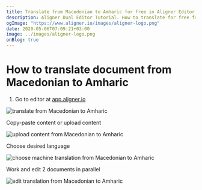```yaml
---
title: Translate from Macedonian to Amharic for free in Aligner Editor
description: Aligner Dual Editor Tutorial. How to translate for free from Macedonian to Amharic. Aligner is multilingual document management platform. 
ogImage: "https://www.aligner.io/images/aligner-logo.png"
date: 2020-05-06T07:09:21+03:00
image: ../images/aligner-logo.png
onBlog: true
---
```


# How to translate document from Macedonian to Amharic

1. Go to editor at [app.aligner.io](https://app.aligner.io "Aligner App web page")

![translate from Macedonian to Amharic](../aligner-blank-editor.png "translate from Macedonian to Amharic")

Copy-paste content or upload content

![upload content from Macedonian to Amharic](../aligner-uploaded-document.png "upload content from Macedonian to Amharic")

Choose desired language

![choose machine translation from Macedonian to Amharic](../aligner-language-dropdown.png "choose machine translation from Macedonian to Amharic")

Work and edit 2 documents in parallel

![edit translation from Macedonian to Amharic](../aligner-double-sitded-editor.png "edit translation from Macedonian to Amharic")

